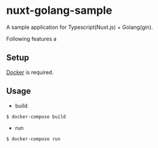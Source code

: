 # nuxt-golang-sample

A sample application for Typescript(Nuxt.js) + Golang(gin).

Following features a

## Setup

[Docker](https://www.docker.com/) is required.

## Usage

- build

```sh
$ docker-compose build
```

- run

```sh
$ docker-compose run
```
